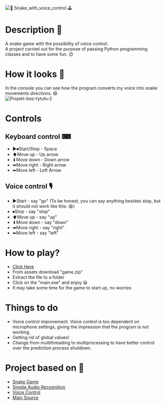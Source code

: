 ![🐍 Snake_with_voice_control 🕹](https://user-images.githubusercontent.com/115089783/224488146-d1b4f4ec-7bef-4e7d-b6ba-f354c389087b.png)

# Description 📄

A snake game with the possibility of voice control. \
A project carried out for the purpose of passing Python programming classes and to have some fun. 😊

# How it looks 🧐
In the console you can see how the program converts my voice into snake movements directions. 😄\
![Projekt-bez-tytułu-_2_](https://user-images.githubusercontent.com/115089783/224492163-7a9e4d37-cccf-4fc0-95d0-56e1e127a3aa.gif)

# Controls

## Keyboard control ⌨

* ▶⏹Start/Stop - Space 
* ⬆Move up - Up arrow
* ⬇Move down - Down arrow
* ➡Move right - Right arrow
* ⬅Move left - Left Arrow

## Voice control 🎙

* ▶Start - say "go" (To be honest, you can say anything besides stop, but it should not work like this. 😆) 
* ⏹Stop - say "stop" 
* ⬆Move up - say "up"
* ⬇Move down - say "down"
* ➡Move right - say "right"
* ⬅Move left - say "left"

# How to play?

* [Click Here](https://github.com/Daniel8675/Snake_with_voice_control/releases)
* From assets download "game.zip"
* Extract the file to a folder
* Click on the "main.exe" and enjoy 😃
* It may take some time for the game to start up, no worries

# Things to do

* Voice control improvement. Voice control is too dependent on microphone settings, giving the impression that the program is not working.
* Getting rid of global values!
* Change from multithreading to multiprocessing to have better control over the prediction process shutdown.

# Project based on 👼

* [Snake Game](https://youtu.be/QFvqStqPCRU)
* [Simple Audio Recognition](https://www.tensorflow.org/tutorials/audio/simple_audio)
* [Voice Control](https://youtu.be/m-JzldXm9bQ)
* [Main Source](https://www.youtube.com/watch?v=dQw4w9WgXcQ)
